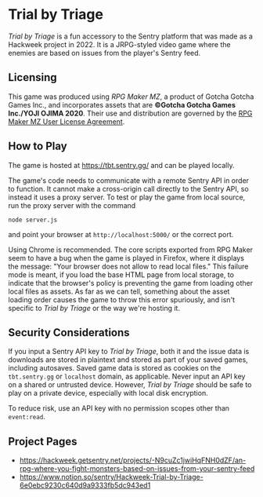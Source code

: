 # Trial by Triage

_Trial by Triage_ is a fun accessory to the Sentry platform that was made as a
Hackweek project in 2022. It is a JRPG-styled video game where the enemies are
based on issues from the player's Sentry feed.

## Licensing

This game was produced using _RPG Maker MZ_, a product of Gotcha Gotcha Games
Inc., and incorporates assets that are **©Gotcha Gotcha Games Inc./YOJI OJIMA
2020**. Their use and distribution are governed by the [RPG Maker MZ User
License Agreement][eula].

  [eula]: https://www.rpgmakerweb.com/eula

## How to Play

The game is hosted at https://tbt.sentry.gg/ and can be played locally.

The game's code needs to communicate with a remote Sentry API in order to
function. It cannot make a cross-origin call directly to the Sentry API, so
instead it uses a proxy server. To test or play the game from local source, run
the proxy server with the command

    node server.js

and point your browser at `http://localhost:5000/` or the correct port.

Using Chrome is recommended. The core scripts exported from RPG Maker seem to
have a bug when the game is played in Firefox, where it displays the message:
"Your browser does not allow to read local files." This failure mode is meant,
if you load the base HTML page from local storage, to indicate that the
browser's policy is preventing the game from loading other local files as
assets. As far as we can tell, something about the asset loading order causes
the game to throw this error spuriously, and isn't specific to _Trial by Triage_
or the way we're hosting it.

## Security Considerations

If you input a Sentry API key to _Trial by Triage_, both it and the issue data
is downloads are stored in plaintext and stored as part of your saved games,
including autosaves. Saved game data is stored as cookies on the `tbt.sentry.gg`
or `localhost` domain, as applicable. Never input an API key on a shared or
untrusted device. However, _Trial by Triage_ should be safe to play on a private
device, especially with local disk encryption.

To reduce risk, use an API key with no permission scopes other than
`event:read`.

## Project Pages

* https://hackweek.getsentry.net/projects/-N9cuZc1jwiHqFNH0dZF/an-rpg-where-you-fight-monsters-based-on-issues-from-your-sentry-feed
* https://www.notion.so/sentry/Hackweek-Trial-by-Triage-6e0ebc9230c640d9a9333fb5dc943ed1
